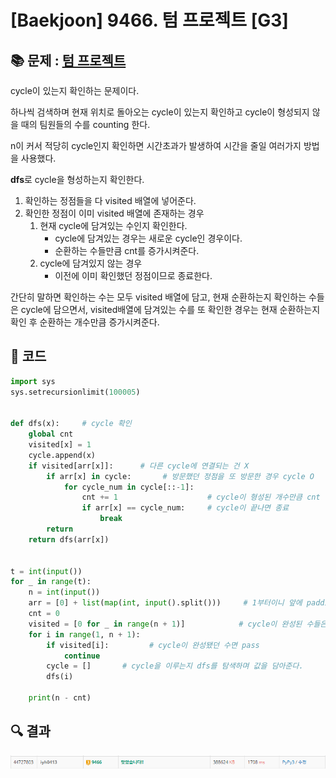 # [Baekjoon] 9466. 텀 프로젝트 [G3]

## 📚 문제 : [텀 프로젝트](https://www.acmicpc.net/problem/9466)

cycle이 있는지 확인하는 문제이다.

하나씩 검색하며 현재 위치로 돌아오는 cycle이 있는지 확인하고 cycle이 형성되지 않을 때의 팀원들의 수를 counting 한다.

n이 커서 적당히 cycle인지 확인하면 시간초과가 발생하여 시간을 줄일 여러가지 방법을 사용했다.

**dfs**로 cycle을 형성하는지 확인한다.

1. 확인하는 정점들을 다 visited 배열에 넣어준다.
2. 확인한 정점이 이미 visited 배열에 존재하는 경우
   1. 현재 cycle에 담겨있는 수인지 확인한다.
      - cycle에 담겨있는 경우는 새로운 cycle인 경우이다.
      - 순환하는 수들만큼 cnt를 증가시켜준다.
   2. cycle에 담겨있지 않는 경우
      - 이전에 이미 확인했던 정점이므로 종료한다.

간단히 말하면 확인하는 수는 모두 visited 배열에 담고, 현재 순환하는지 확인하는 수들은 cycle에 담으면서, visited배열에 담겨있는 수를 또 확인한 경우는 현재 순환하는지 확인 후 순환하는 개수만큼 증가시켜준다.

## 📒 코드

```python
import sys
sys.setrecursionlimit(100005)


def dfs(x):     # cycle 확인
    global cnt
    visited[x] = 1
    cycle.append(x)
    if visited[arr[x]]:      # 다른 cycle에 연결되는 건 X
        if arr[x] in cycle:       # 방문했던 정점을 또 방문한 경우 cycle O
            for cycle_num in cycle[::-1]:
                cnt += 1                    # cycle이 형성된 개수만큼 cnt 증가
                if arr[x] == cycle_num:     # cycle이 끝나면 종료
                    break
        return
    return dfs(arr[x])


t = int(input())
for _ in range(t):
    n = int(input())
    arr = [0] + list(map(int, input().split()))     # 1부터이니 앞에 padding으로 0 추가
    cnt = 0
    visited = [0 for _ in range(n + 1)]            # cycle이 완성된 수들은 제외
    for i in range(1, n + 1):
        if visited[i]:         # cycle이 완성됐던 수면 pass
            continue
        cycle = []       # cycle을 이루는지 dfs를 탐색하며 값을 담아준다.
        dfs(i)

    print(n - cnt)
```

## 🔍 결과

![image-20220619204908505](README.assets/image-20220619204908505.png)